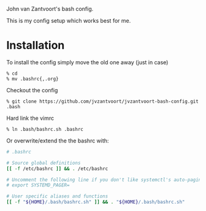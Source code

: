 
John van Zantvoort's bash config.

This is my config setup which works best for me.

# Installation

To install the config simply move the old one away (just in case)

    % cd
    % mv .bashrc{,.org}

Checkout the config

    % git clone https://github.com/jvzantvoort/jvzantvoort-bash-config.git .bash

Hard link the vimrc

    % ln .bash/bashrc.sh .bashrc

Or overwrite/extend the the bashrc with:

```bash
# .bashrc

# Source global definitions
[[ -f /etc/bashrc ]] && . /etc/bashrc

# Uncomment the following line if you don't like systemctl's auto-paging feature:
# export SYSTEMD_PAGER=

# User specific aliases and functions
[[ -f "${HOME}/.bash/bashrc.sh" ]] && . "${HOME}/.bash/bashrc.sh"
```

